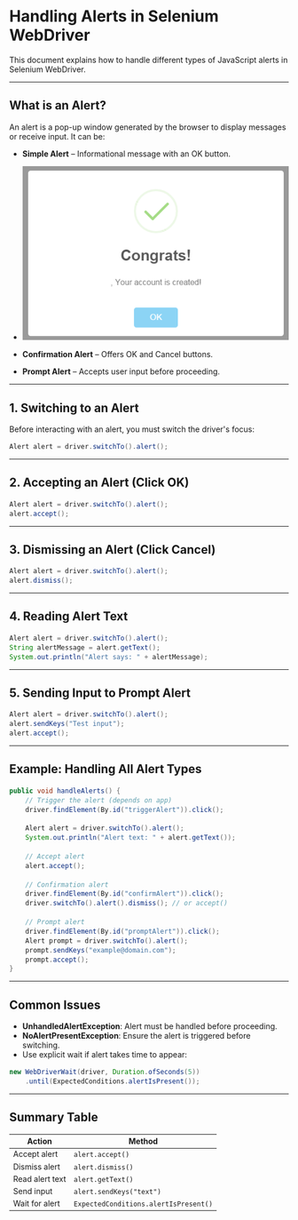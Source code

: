 # Handling Alerts in Selenium WebDriver

This document explains how to handle different types of JavaScript alerts in Selenium WebDriver.

---

## What is an Alert?

An alert is a pop-up window generated by the browser to display messages or receive input. It can be:
- **Simple Alert** – Informational message with an OK button.
- ![simple_alert](images/simple_alert.png)

- **Confirmation Alert** – Offers OK and Cancel buttons.
- **Prompt Alert** – Accepts user input before proceeding.

---

## 1. Switching to an Alert

Before interacting with an alert, you must switch the driver's focus:

```java
Alert alert = driver.switchTo().alert();
```

---

## 2. Accepting an Alert (Click OK)

```java
Alert alert = driver.switchTo().alert();
alert.accept();
```

---

## 3. Dismissing an Alert (Click Cancel)

```java
Alert alert = driver.switchTo().alert();
alert.dismiss();
```

---

## 4. Reading Alert Text

```java
Alert alert = driver.switchTo().alert();
String alertMessage = alert.getText();
System.out.println("Alert says: " + alertMessage);
```

---

## 5. Sending Input to Prompt Alert

```java
Alert alert = driver.switchTo().alert();
alert.sendKeys("Test input");
alert.accept();
```

---

## Example: Handling All Alert Types

```java
public void handleAlerts() {
    // Trigger the alert (depends on app)
    driver.findElement(By.id("triggerAlert")).click();

    Alert alert = driver.switchTo().alert();
    System.out.println("Alert text: " + alert.getText());

    // Accept alert
    alert.accept();

    // Confirmation alert
    driver.findElement(By.id("confirmAlert")).click();
    driver.switchTo().alert().dismiss(); // or accept()

    // Prompt alert
    driver.findElement(By.id("promptAlert")).click();
    Alert prompt = driver.switchTo().alert();
    prompt.sendKeys("example@domain.com");
    prompt.accept();
}
```

---

## Common Issues

- **UnhandledAlertException**: Alert must be handled before proceeding.
- **NoAlertPresentException**: Ensure the alert is triggered before switching.
- Use explicit wait if alert takes time to appear:
```java
new WebDriverWait(driver, Duration.ofSeconds(5))
    .until(ExpectedConditions.alertIsPresent());
```

---

## Summary Table

| Action           | Method                              |
|------------------|--------------------------------------|
| Accept alert     | `alert.accept()`                    |
| Dismiss alert    | `alert.dismiss()`                   |
| Read alert text  | `alert.getText()`                   |
| Send input       | `alert.sendKeys("text")`           |
| Wait for alert   | `ExpectedConditions.alertIsPresent()` |

